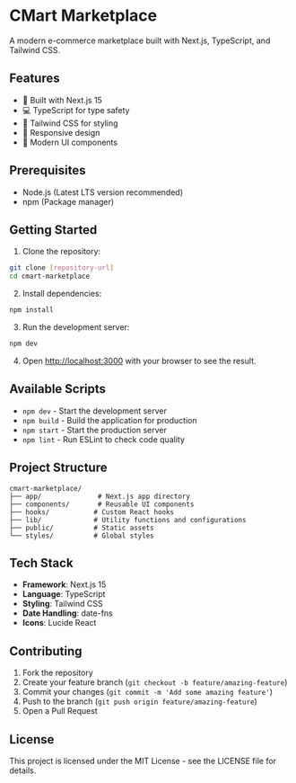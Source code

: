 # CMart Marketplace

A modern e-commerce marketplace built with Next.js, TypeScript, and Tailwind CSS.

## Features

- 🚀 Built with Next.js 15
- 💻 TypeScript for type safety
- 🎨 Tailwind CSS for styling
- 📱 Responsive design
- 🎯 Modern UI components 

## Prerequisites

- Node.js (Latest LTS version recommended)
- npm (Package manager)

## Getting Started

1. Clone the repository:
```bash
git clone [repository-url]
cd cmart-marketplace
```

2. Install dependencies:
```bash
npm install
```

3. Run the development server:
```bash
npm dev
```

4. Open [http://localhost:3000](http://localhost:3000) with your browser to see the result.

## Available Scripts

- `npm dev` - Start the development server
- `npm build` - Build the application for production
- `npm start` - Start the production server
- `npm lint` - Run ESLint to check code quality

## Project Structure

```
cmart-marketplace/
├── app/              # Next.js app directory
├── components/       # Reusable UI components
├── hooks/           # Custom React hooks
├── lib/             # Utility functions and configurations
├── public/          # Static assets
└── styles/          # Global styles
```

## Tech Stack

- **Framework**: Next.js 15
- **Language**: TypeScript
- **Styling**: Tailwind CSS
- **Date Handling**: date-fns
- **Icons**: Lucide React

## Contributing

1. Fork the repository
2. Create your feature branch (`git checkout -b feature/amazing-feature`)
3. Commit your changes (`git commit -m 'Add some amazing feature'`)
4. Push to the branch (`git push origin feature/amazing-feature`)
5. Open a Pull Request

## License

This project is licensed under the MIT License - see the LICENSE file for details. 
